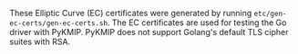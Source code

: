 These Elliptic Curve (EC) certificates were generated by running `etc/gen-ec-certs/gen-ec-certs.sh`.
The EC certificates are used for testing the Go driver with PyKMIP.
PyKMIP does not support Golang's default TLS cipher suites with RSA.
